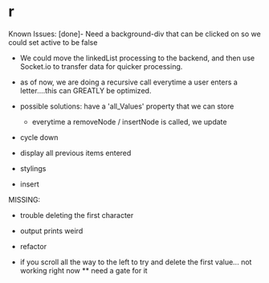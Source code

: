# r

Known Issues:
[done]- Need a background-div that can be clicked on so we could set active to be false

- We could move the linkedList processing to the backend, and then use Socket.io to transfer data for quicker processing. 

- as of now, we are doing a recursive call everytime a user enters a letter....this can GREATLY be optimized.

- possible solutions: have a 'all_Values' property that we can store 
	- everytime a removeNode / insertNode is called, we update 

- cycle down

- display all previous items entered

- stylings

- insert

MISSING:

- trouble deleting the first character

- output prints weird

- refactor

- if you scroll all the way to the left to try and delete the first value... not working right now
	** need a gate for it